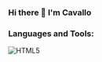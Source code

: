 ### Hi there 👋 I'm Cavallo

### Languages and Tools:
<img src="https://skillicons.dev/icons?i=js,html,css,tailwind,lua,nodejs,mysql,react" alt="HTML5" /></a>


